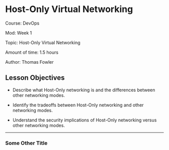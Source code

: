 # **Host-Only Virtual Networking**

Course: DevOps

Mod: Week 1

Topic: Host-Only Virtual Networking

Amount of time: 1.5 hours

Author: Thomas Fowler

## **Lesson Objectives**

* Describe what Host-Only networking is and the differences
between other networking modes.

* Identify the tradeoffs between Host-Only networking and
other networking modes.

* Understand the security implications of Host-Only
networking versus other networking modes.

--------------------------------------------

### **Some Other Title**
